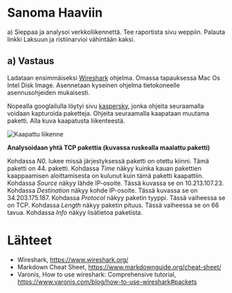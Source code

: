   # Sanoma Haaviin

  a) Sieppaa ja analysoi verkkoliikennettä. Tee raportista sivu weppiin. Palauta linkki Laksuun ja ristiinarvioi vähintään kaksi.


## a) Vastaus
Ladataan ensimmäiseksi [Wireshark](https://www.wireshark.org/) ohjelma. Omassa tapauksessa Mac Os Intel Disk Image. Asennetaan kyseinen ohjelma tietokoneelle asennusohjeiden mukaisesti. 

Nopealla googlailulla löytyi sivu [kaspersky](https://support.kaspersky.com/common/macos/15325), jonka ohjeita seuraamalla voidaan kapturoida paketteja. Ohjeita seuraamalla kaapataan muutama paketti. Alla kuva kaapatusta liikenteestä.



![Kaapattu liikenne](https://github.com/user-attachments/assets/1b80df87-bfb5-47ac-b03f-d40f1bccd7c7)

**Analysoidaan yhtä TCP pakettia (kuvassa ruskealla maalattu paketti)**

Kohdassa *N0.* lukee missä järjestyksessä paketti on otettu kiinni. Tämä paketti on 44. paketti. 
Kohdassa *Time* näkyy kuinka kauan pakettien kaappaamisen aloittamisesta on kulunut kuin tämä paketti kaapattiin.
Kohdassa *Source* näkyy lähde IP-osoite. Tässä kuvassa se on 10.213.107.23.
Kohdassa *Destination* näkyy kohde IP-osoite. Tässä kuvassa se on 34.203.175.187.
Kohdassa *Protocol* näkyy paketin tyyppi. Tässä vaiheessa se on TCP.
Kohdassa *Length* näkyy paketin pituus. Tässä vaiheessa se on 66 tavua.
Kohdassa *Info* näkyy lisätietoa paketista.








  # Lähteet
  - Wireshark, https://www.wireshark.org/
  - Markdown Cheat Sheet, https://www.markdownguide.org/cheat-sheet/
  - Varonis, How to use wireshark: Comprehensive tutorial, https://www.varonis.com/blog/how-to-use-wireshark#packets
